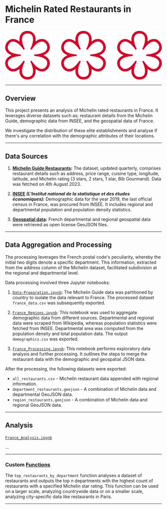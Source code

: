 # Michelin Rated Restaurants in France

![Michelin Star](Images/Etoile_Michelin.svg)

----

## Overview

This project presents an analysis of Michelin rated restaurants in France. It leverages diverse datasets such as; restaurant details from the Michelin Guide, demographic data from INSEE, and the geospatial data of France. 

We investigate the distribution of these elite establishments and analyse if there's any correlation with the demographic attributes of their locations.

----

## Data Sources

1. **[Michelin Guide Restaurants](https://www.kaggle.com/datasets/ngshiheng/michelin-guide-restaurants-2021):** The dataset, updated quarterly, comprises restaurant details such as address, price range, cuisine type, longitude, latitude, and Michelin rating (3 stars, 2 stars, 1 star, Bib Gourmand). Data was fetched on 4th August 2023.

2. **[INSEE](https://www.insee.fr/fr/accueil) *(L'Institut national de la statistique et des études économiques):*** Demographic data for the year 2019, the last official census in France, was procured from INSEE. It includes regional and departmental population and population density statistics.

3. **[Geospatial data](https://france-geojson.gregoiredavid.fr):** French departmental and regional geospatial data were retrieved as open license GeoJSON files.

----

## Data Aggregation and Processing

The processing leverages the French postal code's peculiarity, whereby the initial two digits denote a specific department. This information, extracted from the address column of the Michelin dataset, facilitated subdivision at the regional and departmental level.

Data processing involved three Jupyter notebooks:

1. [`Data-Preparation.ipynb`](Notebooks/Data-Preparation.ipynb): The Michelin Guide data was partitioned by country to isolate the data relevant to France. The processed dataset `france_data.csv` was subsequently exported.

2. [`France_Regions.ipynb`](Notebooks/France/France_Regions.ipynb): This notebook was used to aggregate demographic data from different sources. Departmental and regional data were scraped from Wikipedia, whereas population statistics were fetched from INSEE. Departmental area was computed from the population density and total population data. The output `demographics.csv` was exported.

3. [`France_Processing.ipynb`](Notebooks/France/France_Processing.ipynb): This notebook performs exploratory data analysis and further processing. It outlines the steps to merge the restaurant data with the demographic and geospatial JSON data.

After the processing, the following datasets were exported:

- `all_restaurants.csv` - Michelin restaurant data appended with regional information.
- `department_restaurants.geojson` - A combination of Michelin data and departmental GeoJSON data.
- `region_restaurants.geojson` - A combination of Michelin data and regional GeoJSON data.

----

## Analysis

[`France_Analysis.ipynb`](Notebooks/France/France_Analysis.ipynb)

...

----

### Custom [Functions](Notebooks/France/functions.py)

The `top_restaurants_by_department` function analyses a dataset of restaurants and outputs the top $n$ departments with the highest count of restaurants with a specified Michelin star rating. This function can be used on a larger scale, analyzing countrywide data or on a smaller scale, analyzing city-specific data like restaurants in Paris.

----